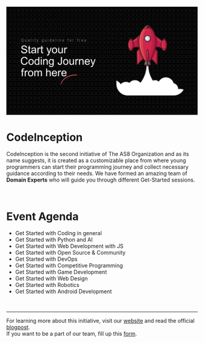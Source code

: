 ![poster](poster.jpg)
# CodeInception
CodeInception is the second initiative of The AS8 Organization and as its name suggests, it is created as a customizable place from where young programmers can start their programming journey and collect necessary guidance according to their needs. We have formed an amazing team of **Domain Experts** who will guide you through different Get-Started sessions.

<br>

# Event Agenda
- Get Started with Coding in general
- Get Started with Python and AI
- Get Started with Web Development with JS
- Get Started with Open Source & Community
- Get Started with DevOps
- Get Started with Competitive Programming
- Get Started with Game Development
- Get Started with Web Design
- Get Started with Robotics
- Get Started with Android Development

<br>
<hr>

For learning more about this initiative, visit our [website](https://the-as8-organization/CodeInception) and read the official [blogpost](). <br>
If you want to be a part of our team, fill up this [form](https://docs.google.com/forms/d/e/1FAIpQLSc-8tZWzFQ7euhrWGk_CZ6dtHKATIlTtDN5O6WgRQadaUpbQg/viewform).
